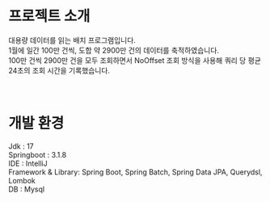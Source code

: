 <br>

# 프로젝트 소개
대용량 데이터를 읽는 배치 프로그램입니다. <br>
1월에 일간 100만 건씩, 도합 약 2900만 건의 데이터를 축적하였습니다. <br>
100만 건씩 2900만 건을 모두 조회하면서 NoOffset 조회 방식을 사용해 쿼리 당 평균 24초의 조회 시간을 기록했습니다. <br>
<br>
<br>

# 개발 환경
Jdk                : 17 <br>
Springboot         : 3.1.8 <br>
IDE                : IntelliJ <br>
Framework & Library: Spring Boot, Spring Batch, Spring Data JPA, Querydsl, Lombok <br>
DB                 : Mysql <br>
<br>
<br>
